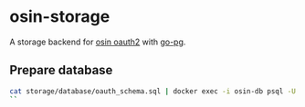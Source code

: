 # osin-storage
A storage backend for [osin oauth2](https://github.com/RangelReale/osin) with [go-pg](https://github.com/go-pg/pg).


## Prepare database

```sh
cat storage/database/oauth_schema.sql | docker exec -i osin-db psql -U osin
``
